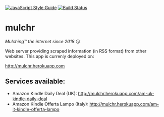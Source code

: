 [![JavaScript Style Guide](https://img.shields.io/badge/code_style-standard-brightgreen.svg)](https://standardjs.com) [![Build Status](https://travis-ci.org/gverni/mulchr.svg?branch=master)](https://travis-ci.org/gverni/mulchr) 


# mulchr
_Mulching™ the internet since 2018_ :smirk:
 
Web server providing scraped information (in RSS format) from other websites. This app is currenly deployed on: 

http://mulchr.herokuapp.com

## Services available: 

- Amazon Kindle Daily Deal (UK):  http://mulchr.herokuapp.com/am-uk-kindle-daily-deal
- Amazon Kindle Offerta Lampo (Italy): http://mulchr.herokuapp.com/am-it-kindle-offerta-lampo 
